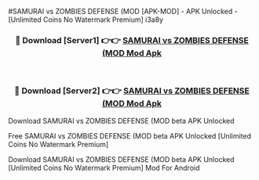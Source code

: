 #SAMURAI vs ZOMBIES DEFENSE (MOD [APK-MOD] - APK Unlocked - [Unlimited Coins No Watermark Premium] i3a8y



<div align="center">

<h3>🔴 Download [Server1] 👉👉 <a href="https://momento.my/?title=SAMURAI_vs_ZOMBIES_DEFENSE_(MOD">SAMURAI vs ZOMBIES DEFENSE (MOD Mod Apk</a></h3><br>

<h3>🔴 Download [Server2] 👉👉 <a href="https://momento.my/?title=SAMURAI_vs_ZOMBIES_DEFENSE_(MOD">SAMURAI vs ZOMBIES DEFENSE (MOD Mod Apk</a></h3>
</div>



Download SAMURAI vs ZOMBIES DEFENSE (MOD beta APK Unlocked

Free SAMURAI vs ZOMBIES DEFENSE (MOD beta APK Unlocked [Unlimited Coins No Watermark Premium]

Download SAMURAI vs ZOMBIES DEFENSE (MOD beta APK Unlocked [Unlimited Coins No Watermark Premium] Mod For Android
